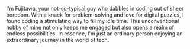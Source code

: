 I'm Fujitawa, your not-so-typical guy who dabbles in coding out of sheer boredom. With a knack for problem-solving and love for digital puzzles, I found coding a stimulating way to fill my idle time. This unconventional hobby of mine not only keeps me engaged but also opens a realm of endless possibilities. In essence, I'm just an ordinary person enjoying an extraordinary journey in the world of tech.

